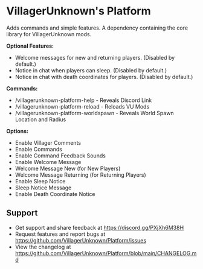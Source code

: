 # VillagerUnknown's Platform

Adds commands and simple features. A dependency containing the core library for VillagerUnknown mods.

**Optional Features:**

* Welcome messages for new and returning players. (Disabled by default.)
* Notice in chat when players can sleep. (Disabled by default.)
* Notice in chat with death coordinates for players. (Disabled by default.)

**Commands:**

* /villagerunknown-platform-help - Reveals Discord Link
* /villagerunknown-platform-reload - Reloads VU Mods
* /villagerunknown-platform-worldspawn - Reveals World Spawn Location and Radius

**Options:**

* Enable Villager Comments
* Enable Commands
* Enable Command Feedback Sounds
* Enable Welcome Message
* Welcome Message New (for New Players)
* Welcome Message Returning (for Returning Players)
* Enable Sleep Notice
* Sleep Notice Message
* Enable Death Coordinate Notice

## Support

* Get support and share feedback at https://discord.gg/PXjXh6M38H
* Request features and report bugs at https://github.com/VillagerUnknown/Platform/issues
* View the changelog at https://github.com/VillagerUnknown/Platform/blob/main/CHANGELOG.md